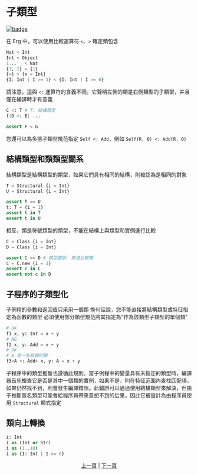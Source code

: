 # 子類型

[![badge](https://img.shields.io/endpoint.svg?url=https%3A%2F%2Fgezf7g7pd5.execute-api.ap-northeast-1.amazonaws.com%2Fdefault%2Fsource_up_to_date%3Fowner%3Derg-lang%26repos%3Derg%26ref%3Dmain%26path%3Ddoc/EN/syntax/type/16_subtyping.md%26commit_hash%3Db713e6f5cf9570255ccf44d14166cb2a9984f55a)](https://gezf7g7pd5.execute-api.ap-northeast-1.amazonaws.com/default/source_up_to_date?owner=erg-lang&repos=erg&ref=main&path=doc/EN/syntax/type/16_subtyping.md&commit_hash=b713e6f5cf9570255ccf44d14166cb2a9984f55a)

在 Erg 中，可以使用比較運算符 `<`、`>` 確定類包含

```python
Nat < Int
Int < Object
1... _ < Nat
{1, 2} > {1}
{=} > {x = Int}
{I: Int | I >= 1} < {I: Int | I >= 0}
```

請注意，這與 `<:` 運算符的含義不同。它聲明左側的類是右側類型的子類型，并且僅在編譯時才有意義

```python
C <: T # T: 結構類型
f|D <: E| ...

assert F < G
```

您還可以為多態子類型規范指定 `Self <: Add`，例如 `Self(R, O) <: Add(R, O)`

## 結構類型和類類型關系

結構類型是結構類型的類型，如果它們具有相同的結構，則被認為是相同的對象

```python
T = Structural {i = Int}
U = Structural {i = Int}

assert T == U
t: T = {i = 1}
assert t in T
assert t in U
```

相反，類是符號類型的類型，不能在結構上與類型和實例進行比較

```python
C = Class {i = Int}
D = Class {i = Int}

assert C == D # 類型錯誤: 無法比較類
c = C.new {i = 1}
assert c in C
assert not c in D
```

## 子程序的子類型化

子例程的參數和返回值只采用一個類
換句話說，您不能直接將結構類型或特征指定為函數的類型
必須使用部分類型規范將其指定為"作為該類型子類型的單個類"

```python
# OK
f1 x, y: Int = x + y
# NG
f2 x, y: Add = x + y
# OK
# A 是一些具體的類
f3<A <: Add> x, y: A = x + y
```

子程序中的類型推斷也遵循此規則。當子例程中的變量具有未指定的類型時，編譯器首先檢查它是否是其中一個類的實例，如果不是，則在特征范圍內查找匹配項。如果仍然找不到，則會發生編譯錯誤。此錯誤可以通過使用結構類型來解決，但由于推斷匿名類型可能會給程序員帶來意想不到的后果，因此它被設計為由程序員使用 `Structural` 顯式指定

## 類向上轉換

```python
i: Int
i as (Int or Str)
i as (1..10)
i as {I: Int | I >= 0}
```
<p align='center'>
    <a href='./15_quantified.md'>上一頁</a> | <a href='./17_type_casting.md'>下一頁</a>
</p>